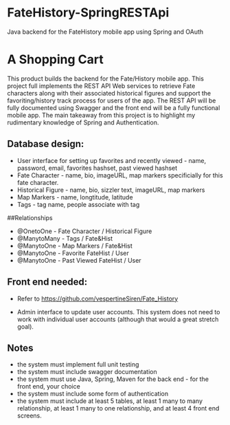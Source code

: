# FateHistory-SpringRESTApi
Java backend for the FateHistory mobile app using Spring and OAuth

# A Shopping Cart

This product builds the backend for the Fate/History mobile app. This project full implements the REST API Web services to retrieve Fate characters along with their associated historical figures and support the favoriting/history track process for users of the app. The REST API will be fully documented using Swagger and the front end will be a fully functional mobile app. The main takeaway from this project is to highlight my rudimentary knowledge of Spring and Authentication. 

## Database design:
* User interface for setting up favorites and recently viewed - name, password, email, favorites hashset, past viewed hashset
* Fate Character - name, bio, imageURL, map markers specificially for this fate character. 
* Historical Figure - name, bio, sizzler text, imageURL, map markers
* Map Markers - name, longtitude, latitude
* Tags - tag name, people associate with tag

##Relationships
* @OnetoOne - Fate Character / Historical Figure
* @ManytoMany - Tags / Fate&Hist
* @ManytoOne -  Map Markers / Fate&Hist 
* @ManytoOne - Favorite FateHist / User
* @ManytoOne - Past Viewed FateHist / User

## Front end needed:
* Refer to https://github.com/vespertineSiren/Fate_History

* Admin interface to update user accounts. This system does not need to work with individual user accounts (although that would a great stretch goal).

## Notes
* the system must implement full unit testing
* the system must include swagger documentation
* the system must use Java, Spring, Maven for the back end - for the front end, your choice
* the system must include some form of authentication
* the system must include at least 5 tables, at least 1 many to many relationship, at least 1 many to one relationship, and at least 4 front end screens.

